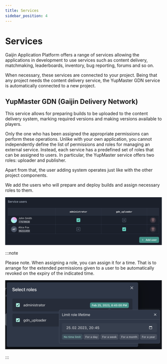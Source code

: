 ```yaml
---
title: Services
sidebar_position: 4
---
```


# Services

Gaijin Application Platform offers a range of services allowing the applications in development to use services such as content delivery, matchmaking, leaderboards, inventory, bug reporting, forums and so on.

When necessary, these services are connected to your project. Being that any project needs the content delivery service, the YupMaster GDN service is automatically connected to a new project.

## YupMaster GDN (Gaijin Delivery Network)

This service allows for preparing builds to be uploaded to the content delivery system, marking required versions and making versions available to players.

Only the one who has been assigned the appropriate permissions can perform these operations. Unlike with your own application, you cannot independently define the list of permissions and roles for managing an external service. Instead, each service has a predefined set of roles that can be assigned to users. In particular, the YupMaster service offers two roles: uploader and publisher.

Apart from that, the user adding system operates just like with the other project components.

We add the users who will prepare and deploy builds and assign necessary roles to them.

![Service users](./assets/service-users.png)

:::note

Please note. When assigning a role, you can assign it for a time.
That is to arrange for the extended permissions given to a user to be automatically revoked on the expiry of the indicated time.

![Service user role expiration](./assets/service-user-roles.png)

:::
